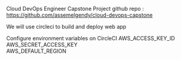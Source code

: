 Cloud DevOps Engineer Capstone Project
github repo : https://github.com/assemelgendy/cloud-devops-capstone

We will use circleci to build and deploy web app 

Configure environment variables on CircleCI
AWS_ACCESS_KEY_ID
AWS_SECRET_ACCESS_KEY	
AWS_DEFAULT_REGION	
